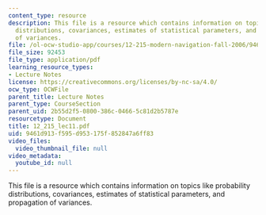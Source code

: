 ```yaml
---
content_type: resource
description: This file is a resource which contains information on topics like probability
  distributions, covariances, estimates of statistical parameters, and propagation
  of variances.
file: /ol-ocw-studio-app/courses/12-215-modern-navigation-fall-2006/9461d913f595d953175f852847a6ff83_12_215_lec11.pdf
file_size: 92453
file_type: application/pdf
learning_resource_types:
- Lecture Notes
license: https://creativecommons.org/licenses/by-nc-sa/4.0/
ocw_type: OCWFile
parent_title: Lecture Notes
parent_type: CourseSection
parent_uid: 2b55d2f5-0800-386c-0466-5c81d2b5787e
resourcetype: Document
title: 12_215_lec11.pdf
uid: 9461d913-f595-d953-175f-852847a6ff83
video_files:
  video_thumbnail_file: null
video_metadata:
  youtube_id: null
---
```

This file is a resource which contains information on topics like probability distributions, covariances, estimates of statistical parameters, and propagation of variances.